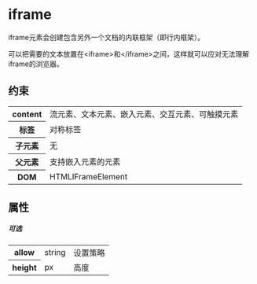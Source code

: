 # iframe

iframe元素会创建包含另外一个文档的内联框架（即行内框架）。

可以把需要的文本放置在&lt;iframe&gt;和&lt;/iframe&gt;之间，这样就可以应对无法理解iframe的浏览器。

## 约束

<table>
<tr>
    <th>content</th>
    <td>流元素、文本元素、嵌入元素、交互元素、可触摸元素</td>
</tr>
<tr>
    <th>标签</th>
    <td>对称标签</td>
</tr>
<tr>
    <th>子元素</th>
    <td>无</td>
</tr>
<tr>
    <th>父元素</th>
    <td>支持嵌入元素的元素</td>
</tr>
<tr>
    <th>DOM</th>
    <td>HTMLIFrameElement</td>
</tr>
</table>

## 属性

##### 可选

<table>
<tr>
	<th>allow</th>
	<td>string</td>
	<td>设置策略</td>
</tr>
<tr>
	<th>height</th>
	<td>px</td>
	<td>高度</td>
</tr>
</table>

